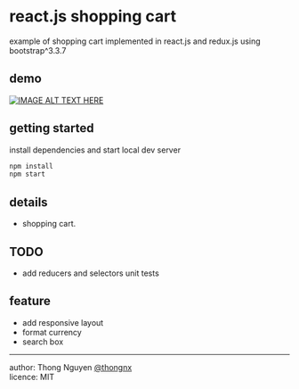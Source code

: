 # react.js shopping cart

example of shopping cart implemented in react.js and redux.js using bootstrap^3.3.7

## demo
[![IMAGE ALT TEXT HERE](http://img.youtube.com/vi/cCMyxIR0FSU/0.jpg)](http://www.youtube.com/watch?v=cCMyxIR0FSU&feature=youtu.be)


## getting started

install dependencies and start local dev server

```sh
npm install
npm start
```

## details
- shopping cart.

## TODO
- add reducers and selectors unit tests

## feature
- add responsive layout
- format currency
- search box

* * *
author: Thong Nguyen [@thongnx](http://toilaptrinh.com)   
licence: MIT
